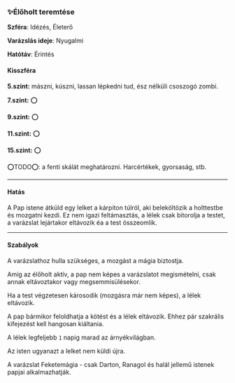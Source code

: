 ### ✨Élőholt teremtése

**Szféra**: Idézés, Életerő

**Varázslás ideje**: Nyugalmi

**Hatótáv**: Érintés

#### Kisszféra

**5.szint:** mászni, kúszni, lassan lépkedni tud, ész nélküli csoszogó zombi.

**7.szint:** ⭕

**9.szint:** ⭕

**11.szint:** ⭕

**15.szint:** ⭕

⭕TODO⭕: a fenti skálát meghatározni. Harcértékek, gyorsaság, stb.

---
#### Hatás

A Pap istene átküld egy lelket a kárpiton túlról, aki beleköltözik a holttestbe és mozgatni kezdi. Ez nem igazi feltámasztás, a lélek csak bitorolja a testet, a varázslat lejártakor eltávozik éa a test összeomlik. 

---
#### Szabályok

A varázslathoz hulla szükséges, a mozgást a mágia biztostja.

Amíg az élőholt aktív, a pap nem képes a varázslatot megismételni, csak annak eltávoztakor vagy megsemmisülésekor.

Ha a test végzetesen károsodik (mozgásra már nem képes), a lélek eltávozik.

A pap bármikor feloldhatja a kötést és a lélek eltávozik. Ehhez pár szakrális kifejezést kell hangosan kiáltania.

A lélek legfeljebb `1` napig marad az árnyékvilágban.

Az isten ugyanazt a lelket nem küldi újra.

A varázslat Feketemágia -  csak Darton, Ranagol és halál jellemű istenek papjai alkalmazhatják.
